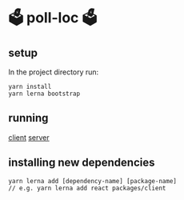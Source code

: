 # 🗳️ poll-loc 🗳️

## setup

In the project directory run:

```
yarn install
yarn lerna bootstrap
```

## running
[client](packages/client/README.md)
[server](packages/server/README.md)


## installing new dependencies

```
yarn lerna add [dependency-name] [package-name]
// e.g. yarn lerna add react packages/client
```

